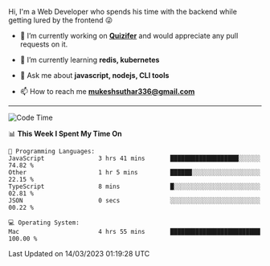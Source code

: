 Hi, I'm a Web Developer who spends his time with the backend while getting lured by the frontend 😜

- 🔭 I’m currently working on **[Quizifer](https://github.com/SutharMukesh/Quizifer/)** and would appreciate any pull requests on it.

- 🌱 I’m currently learning **redis, kubernetes**

- 💬 Ask me about **javascript, nodejs, CLI tools**

- 📫 How to reach me **mukeshsuthar336@gmail.com**

---
<!--START_SECTION:waka-->
![Code Time](http://img.shields.io/badge/Code%20Time-2%2C182%20hrs%2053%20mins-blue)

📊 **This Week I Spent My Time On** 

```text
💬 Programming Languages: 
JavaScript               3 hrs 41 mins       ███████████████████░░░░░░   74.82 % 
Other                    1 hr 5 mins         ██████░░░░░░░░░░░░░░░░░░░   22.15 % 
TypeScript               8 mins              █░░░░░░░░░░░░░░░░░░░░░░░░   02.81 % 
JSON                     0 secs              ░░░░░░░░░░░░░░░░░░░░░░░░░   00.22 % 

💻 Operating System: 
Mac                      4 hrs 55 mins       █████████████████████████   100.00 % 
```


 Last Updated on 14/03/2023 01:19:28 UTC
<!--END_SECTION:waka-->
